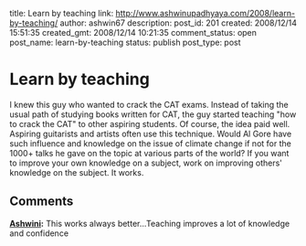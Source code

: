 title: Learn by teaching
link: http://www.ashwinupadhyaya.com/2008/learn-by-teaching/
author: ashwin67
description: 
post_id: 201
created: 2008/12/14 15:51:35
created_gmt: 2008/12/14 10:21:35
comment_status: open
post_name: learn-by-teaching
status: publish
post_type: post

# Learn by teaching

I knew this guy who wanted to crack the CAT exams. Instead of taking the usual path of studying books written for CAT, the guy started teaching "how to crack the CAT" to other aspiring students. Of course, the idea paid well. Aspiring guitarists and artists often use this technique. Would Al Gore have such influence and knowledge on the issue of climate change if not for the 1000+ talks he gave on the topic at various parts of the world? If you want to improve your own knowledge on a subject, work on improving others' knowledge on the subject. It works.

## Comments

**[Ashwini](#21 "2008-12-17 10:14:32"):** This works always better...Teaching improves a lot of knowledge and confidence

